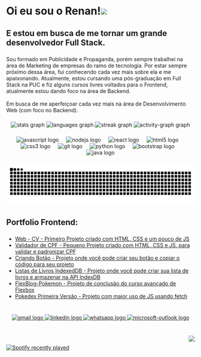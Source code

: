  <!-- Sobre mim -->
<h1 align="left">Oi eu sou o Renan!<img src="https://aaah0mnbncqtinas.public.blob.vercel-storage.com/0Pj6ze9-no-background-dY8pvFIjbZzQaeA9cknV5vS7f0R0ju.png" height="60">
</h1>

###

<h2 align="left">E estou em busca de me tornar um grande desenvolvedor Full Stack.</h2>

###

<p align="left">Sou formado em Publicidade e Propaganda, porém sempre trabalhei na área de Marketing de empresas do ramo de tecnologia. Por estar sempre próximo dessa área, fui conhecendo cada vez mais sobre ela e me apaixonando. Atualmente, estou cursando uma pós-graduação em Full Stack na PUC e fiz alguns cursos livres voltados para o Frontend, atualmente estou dando foco na área de Backend.<br><br>Em busca de me aperfeiçoar cada vez mais na área de Desenvolvimento Web (com foco no Backend).</p>

###

 <!-- Score alinhado ao centro -->
<div align="center">
  <img src="https://github-readme-stats.vercel.app/api?username=RenanFumis&hide_title=false&hide_rank=false&show_icons=true&include_all_commits=false&count_private=true&disable_animations=false&theme=gotham&locale=pt-br&hide_border=false&order=1" height="150" alt="stats graph"  />
 <img src="https://github-readme-stats.vercel.app/api/top-langs?username=RenanFumis&locale=pt-br&hide_title=false&layout=compact&card_width=320&langs_count=5&theme=gotham&hide_border=false&order=2" height="150" alt="languages graph"  />
  <img src="https://streak-stats.demolab.com?user=RenanFumis&locale=pt-br&mode=weekly&theme=gotham&hide_border=false&border_radius=5&order=3" height="150" alt="streak graph"  />
  <img src="https://github-readme-activity-graph.vercel.app/graph?username=RenanFumis&radius=16&theme=gotham&area=true&order=5" height="300" alt="activity-graph graph"  />
</div>

###

<!-- Linguagens aprendidas até o momento -->
<div align="center">
  <img src="https://cdn.jsdelivr.net/gh/devicons/devicon/icons/javascript/javascript-original.svg" height="40" alt="javascript logo"  />
  <img width="12" />
  <img src="https://cdn.jsdelivr.net/gh/devicons/devicon/icons/nodejs/nodejs-original-wordmark.svg" height="40" alt="nodejs logo"  />
  <img width="12" />
  <img src="https://cdn.jsdelivr.net/gh/devicons/devicon/icons/react/react-original.svg" height="40" alt="react logo"  />
  <img width="12" />
  <img src="https://cdn.jsdelivr.net/gh/devicons/devicon/icons/html5/html5-original.svg" height="40" alt="html5 logo"  />
  <img width="12" />
  <img src="https://cdn.jsdelivr.net/gh/devicons/devicon/icons/css3/css3-original.svg" height="40" alt="css3 logo"  />
  <img width="12" />
  <img src="https://cdn.jsdelivr.net/gh/devicons/devicon/icons/git/git-original.svg" height="40" alt="git logo"  />
  <img width="12" />
  <img src="https://cdn.jsdelivr.net/gh/devicons/devicon/icons/python/python-original.svg" height="40" alt="python logo"  />
  <img width="12" />
  <img src="https://cdn.jsdelivr.net/gh/devicons/devicon/icons/bootstrap/bootstrap-original.svg" height="40" alt="bootstrap logo"  />
  <img width="12" />
  <img src="https://cdn.jsdelivr.net/gh/devicons/devicon/icons/java/java-original.svg" height="40" alt="java logo"  />
</div>

###


<img src="https://raw.githubusercontent.com/RenanFumis/RenanFumis/output/snake.svg" alt="Snake animation" />

<!-- Portfolio -->
<h2 align="left">Portfolio Frontend:</h2>

###

- [Web - CV - Primeiro Projeto criado com HTML, CSS e um pouco de JS](https://renanfumis.github.io/renanfumis-cv-web/)
- [Validador de CPF - Pequeno Projeto criado com HTML, CSS e JS, para validar e padronizar CPF](https://renanfumis.github.io/validadorCPF/)
- [Criando Botão - Projeto onde você pode criar seu botão e copiar o código para seu projeto](https://renanfumis.github.io/criandoBotao/)
- [Listas de Livros IndexedDB - Projeto onde você pode criar sua lista de livros e armazenar na API IndexDB](https://renanfumis.github.io/RenanFumis-IndexedDB_ListaLivros/)
- [FlexBlog-Pokemon - Projeto de conclusão do curso avançado de Flexbox](https://renanfumis.github.io/flexblogPokemon/)
- [Pokedex Primeira Versão - Projeto com maior uso de JS usando fetch](https://renanfumis.github.io/pokedexV1/)

###

<br clear="both">
 <!-- Formas de contato e gif -->
<div align="center">
  <a href="mailto:meirfumis@gmail.com" target="_blank">
    <img src="https://img.shields.io/static/v1?message=Gmail&logo=gmail&label=&color=D14836&logoColor=white&labelColor=&style=for-the-badge" height="35" alt="gmail logo"  />
  </a>
  <a href="https://www.linkedin.com/in/renanfumis/" target="_blank">
    <img src="https://img.shields.io/static/v1?message=LinkedIn&logo=linkedin&label=&color=0077B5&logoColor=white&labelColor=&style=for-the-badge" height="35" alt="linkedin logo"  />
  </a>
  <a href="https://wa.me/+5511981895187?text=Ol%C3%A1%2C%20vimos%20seu%20perfil%20no%20Github%20e%20gostar%C3%ADamos%20de%20marcar%20uma%20call%20para%20conversarmos.%20Qual%20a%20sua%20disponibilidade%3F" target="_blank">
    <img src="https://img.shields.io/static/v1?message=Whatsapp&logo=whatsapp&label=&color=25D366&logoColor=white&labelColor=&style=for-the-badge" height="35" alt="whatsapp logo"  />
  </a>
  <a href="mailto:renan-oliveira19@hotmail.com" target="_blank">
    <img src="https://img.shields.io/static/v1?message=Outlook&logo=microsoft-outlook&label=&color=0078D4&logoColor=white&labelColor=&style=for-the-badge" height="35" alt="microsoft-outlook logo"  />
  </a>
</div>

###

<br clear="both">

 <img align="right" height="250" src="https://i.picasion.com/pic92/2736ff405ea2266f3e35fcf7b475bfb7.gif"  />

###

<div align="left">
  <a href="https://open.spotify.com/user/21ewka2mlupkkxabd7rnhyley">
    <img src="https://spotify-recently-played-readme.vercel.app/api?user=21ewka2mlupkkxabd7rnhyley&count=5&unique=false" alt="Spotify recently played"  />
  </a>
</div>

###
